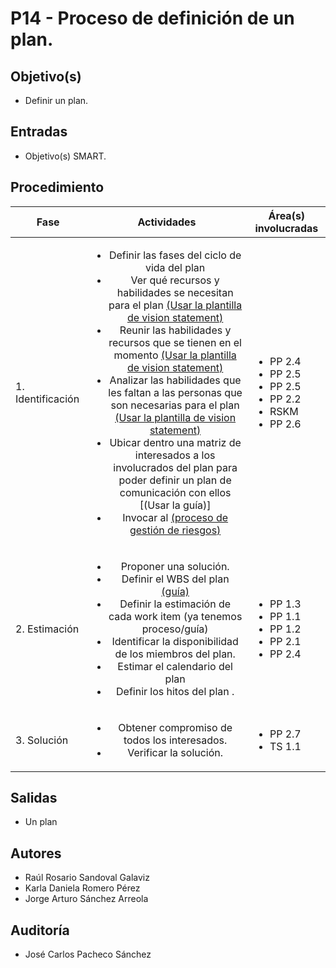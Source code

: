 # P14 - Proceso de definición de un plan.

## Objetivo(s)

- Definir un plan.

## Entradas

- Objetivo(s) SMART.

## Procedimiento

| Fase |   Actividades   | Área(s) involucradas |
|------|:---------------:|--------------------|
| 1. Identificación | <ul><li>Definir las fases del ciclo de vida del plan </li> <li>Ver qué recursos y habilidades se necesitan para el plan [(Usar la plantilla de vision statement)](../plantillas/PL07-plantilla-para-vision-statement-de-un-plan)</li><li>Reunir las habilidades y recursos que se tienen en el momento [(Usar la plantilla de vision statement)](../plantillas/PL07-plantilla-para-vision-statement-de-un-plan)</li><li>Analizar las habilidades que les faltan a las personas que son necesarias para el plan [(Usar la plantilla de vision statement)](../plantillas/PL07-plantilla-para-vision-statement-de-un-plan)</li><li>Ubicar dentro una matriz de interesados a los involucrados del plan para poder definir un plan de comunicación con ellos [(Usar la guía)] </li> <li>Invocar al [(proceso de gestión de riesgos)](../procesos/P08-proceso-gestion-riesgos)</li></ul> | <ul><li>PP 2.4</li><li>PP 2.5</li><li>PP 2.5</li><li>PP 2.2</li><li>RSKM</li><li>PP 2.6</li></ul> |
| 2. Estimación | <ul><li>Proponer una solución. </li><li>Definir el WBS del plan [(guía)](../guias/G07-guia-wbs) </li><li>Definir la estimación de cada work item (ya tenemos proceso/guía) </li><li>Identificar la disponibilidad de los miembros del plan.</li><li>Estimar el calendario del plan</li><li>Definir los hitos del plan .</li>  </ul> | <ul><li>PP 1.3</li><li>PP 1.1</li><li>PP 1.2</li><li>PP 2.1</li><li>PP 2.4</li></ul> |
| 3. Solución | <ul><li>Obtener compromiso de todos los interesados.</li> <li>Verificar la solución.</li> </ul> | <ul><li>PP 2.7</li><li>TS 1.1</li></ul> |

## Salidas
- Un plan

## Autores

- Raúl Rosario Sandoval Galaviz
- Karla Daniela Romero Pérez
- Jorge Arturo Sánchez Arreola 

## Auditoría

- José Carlos Pacheco Sánchez
